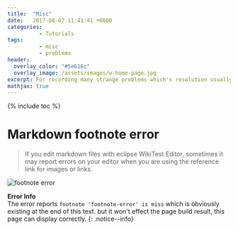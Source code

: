 ```yaml
---
title:  "Misc"
date:   2017-08-07 11:41:41 +0800
categories: 
          - Tutorials
tags:          
          - misc
          - problems
header:
  overlay_color: "#5e616c"
  overlay_image: /assets/images/w-home-page.jpg
excerpt: For recording many strange problems which's resolution usually cannot be found on the Internet.
mathjax: true
---
```



{% include toc %}

# Markdown footnote error

> If you edit markdown files with eclipse WikiTest Editor, sometimes it may report errors on your editor when you are using the reference link for images or links.

![footnote error][footnote-error] 

**Error Info**  
The error reports `footnote 'footnote-error' is miss` which is obviously existing at the end of this text.
but it won't effect the page build result, this page can display correctly.
{: .notice--info}

[footnote-error]: {{site.url}}{{site.baseurl}}/assets/images/posts/misc/misc001.png

